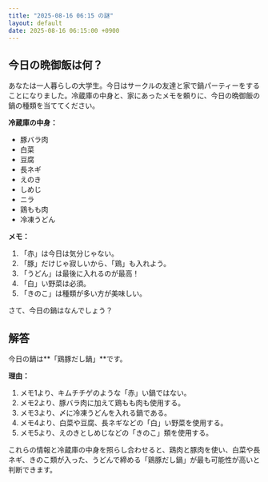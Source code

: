 ```yaml
---
title: "2025-08-16 06:15 の謎"
layout: default
date: 2025-08-16 06:15:00 +0900
---
```

## 今日の晩御飯は何？

あなたは一人暮らしの大学生。今日はサークルの友達と家で鍋パーティーをすることになりました。冷蔵庫の中身と、家にあったメモを頼りに、今日の晩御飯の鍋の種類を当ててください。

**冷蔵庫の中身：**

*   豚バラ肉
*   白菜
*   豆腐
*   長ネギ
*   えのき
*   しめじ
*   ニラ
*   鶏もも肉
*   冷凍うどん

**メモ：**

1.  「赤」は今日は気分じゃない。
2.  「豚」だけじゃ寂しいから、「鶏」も入れよう。
3.  「うどん」は最後に入れるのが最高！
4.  「白」い野菜は必須。
5.  「きのこ」は種類が多い方が美味しい。

さて、今日の鍋はなんでしょう？

## 解答

今日の鍋は**「鶏豚だし鍋」**です。

**理由：**

1.  メモ1より、キムチチゲのような「赤」い鍋ではない。
2.  メモ2より、豚バラ肉に加えて鶏もも肉も使用する。
3.  メモ3より、〆に冷凍うどんを入れる鍋である。
4.  メモ4より、白菜や豆腐、長ネギなどの「白」い野菜を使用する。
5.  メモ5より、えのきとしめじなどの「きのこ」類を使用する。

これらの情報と冷蔵庫の中身を照らし合わせると、鶏肉と豚肉を使い、白菜や長ネギ、きのこ類が入った、うどんで締める「鶏豚だし鍋」が最も可能性が高いと判断できます。

